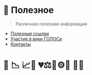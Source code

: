 # 🎯 Полезное

> Различная полезная информация

* [Полезные ссылки](1-introduction/useful_links.md)
* [Участие в вики ГОЛОСа](//1-introduction/uchastie-v-viki-golosa.html)
* [Контакты](//1-introduction/kontakti.html)

# 💯  📉 📈🔪 💔⚖️🎯⚙️📘 🚀📌



